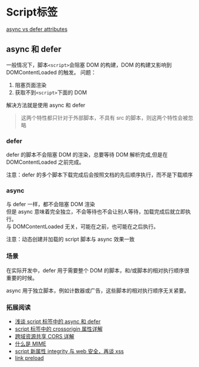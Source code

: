 # Script标签


[async vs defer attributes](https://www.growingwiththeweb.com/2014/02/async-vs-defer-attributes.html)

## async 和 defer

一般情况下，脚本`<script>`会阻塞 DOM 的构建，DOM 的构建又影响到 DOMContentLoaded 的触发。
问题：

1. 阻塞页面渲染
2. 获取不到`<script>`下面的 DOM

解决方法就是使用 async 和 defer

> 这两个特性都只针对于外部脚本，不具有 src 的脚本，则这两个特性会被忽略

### defer

defer 的脚本不会阻塞 DOM 的渲染，总要等待 DOM 解析完成,但是在 DOMContentLoaded 之前完成。

注意：defer 的多个脚本下载完成后会按照文档的先后顺序执行，而不是下载顺序

### async

与 defer 一样，都不会阻塞 DOM 渲染  
但是 async 意味着完全独立，不会等待也不会让别人等待，加载完成后就立即执行。  
与 DOMContentLoaded 无关，可能在之前，也可能在之后执行。

注意：动态创建并加载的 script 脚本与 async 效果一致

### 场景

在实际开发中，defer 用于需要整个 DOM 的脚本，和/或脚本的相对执行顺序很重要的时候。

async 用于独立脚本，例如计数器或广告，这些脚本的相对执行顺序无关紧要。

### 拓展阅读

- [浅谈 script 标签中的 async 和 defer](https://blog.csdn.net/lhjuejiang/article/details/81428226)
- [script 标签中的 crossorigin 属性详解](https://blog.csdn.net/qq_40028324/article/details/107076751)
- [跨域资源共享 CORS 详解](https://www.ruanyifeng.com/blog/2016/04/cors.html)
- [什么是 MIME](https://www.cnblogs.com/jsean/articles/1610265.html)
- [script 新属性 integrity 与 web 安全，再谈 xss](https://www.zhoulujun.cn/html/webfront/ECMAScript/js6/2018_0521_8115.html)
- [link preload](http://eux.baidu.com/blog/fe/link-preload-%E6%A0%87%E7%AD%BE)

